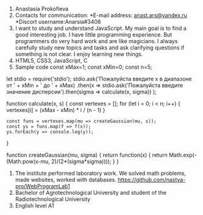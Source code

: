 1. Anastasia Prokofieva
1. Contacts for communication:
*E-mail address: anast.ars@yandex.ru
*Discort username:Anarsia#3408
1. I want to study and understand JavaScript. My main goal is to find a good interesting job. I have little programming experience. But programmers do very hard work and are like magicians. I always carefully study new topics and tasks and ask clarifying questions if something is not clear. I enjoy learning new things.
1. HTML5, CSS3, JavaScript, C
1. Sample code
const xMax=1;
const xMin=0;
const n=5;

let stdio = require('stdio');
stdio.ask('Пожалуйста введите x в диапазоне от ' + xMin + ' до ' + xMax)
    .then(x =>
        stdio.ask('Пожалуйста введите значение дисперсии').then(sigma => calculate(x, sigma))
    );

function calculate(x, s) {
    const vertexes = [];
    for (let i = 0; i < n; i++) {
        vertexes[i] = (xMax - xMin) * i / (n - 1)
    }

    const funs = vertexes.map(mu => createGaussian(mu, s));
    const ys = funs.map(f => f(x));
    ys.forEach(y => console.log(y));
}

function createGaussian(mu, sigma) {
    return function(x) {
        return Math.exp(-(Math.pow(x-mu, 2)/(2*(sigma*sigma))));
    }
}
1. The institute performed laboratory work. We solved math problems, made websites, worked with databases.
 https://github.com/nastya-pro/WebProgramLab1
1. Bachelor of Agrotechnological University and student of the Radiotechnological University
1. English level A1
